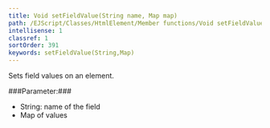 ```yaml
---
title: Void setFieldValue(String name, Map map)
path: /EJScript/Classes/HtmlElement/Member functions/Void setFieldValue(String name, Map map)
intellisense: 1
classref: 1
sortOrder: 391
keywords: setFieldValue(String,Map)
---
```



Sets field values on an element.




###Parameter:###


 - String: name of the field
 - Map of values


